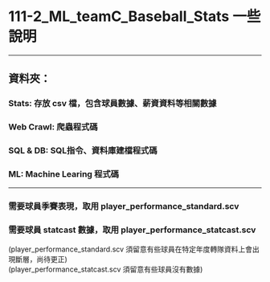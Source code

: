 # 111-2_ML_teamC_Baseball_Stats 一些說明

-----
## 資料夾：
### Stats: 存放 csv 檔，包含球員數據、薪資資料等相關數據
### Web Crawl: 爬蟲程式碼
### SQL & DB: SQL指令、資料庫建檔程式碼
### ML: Machine Learing 程式碼
-----
### 需要球員季賽表現，取用 player_performance_standard.scv
### 需要球員 statcast 數據，取用 player_performance_statcast.scv

(player_performance_standard.scv 須留意有些球員在特定年度轉隊資料上會出現斷層，尚待更正)<br>
(player_performance_statcast.scv 須留意有些球員沒有數據)
